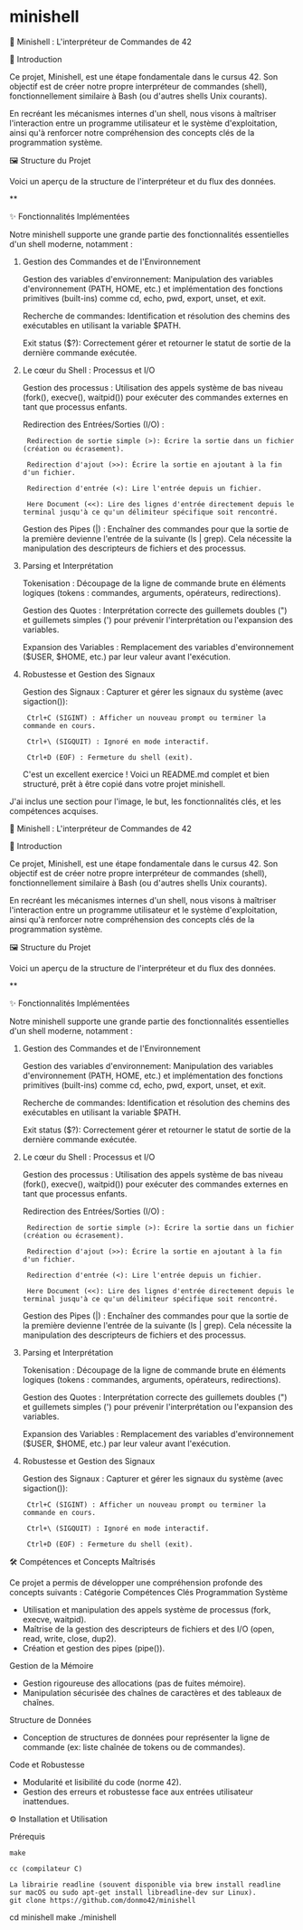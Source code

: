 # minishell
🐚 Minishell : L'interpréteur de Commandes de 42

🚀 Introduction

Ce projet, Minishell, est une étape fondamentale dans le cursus 42. Son objectif est de créer notre propre interpréteur de commandes (shell), fonctionnellement similaire à Bash (ou d'autres shells Unix courants).

En recréant les mécanismes internes d'un shell, nous visons à maîtriser l'interaction entre un programme utilisateur et le système d'exploitation, ainsi qu'à renforcer notre compréhension des concepts clés de la programmation système.

🖼️ Structure du Projet

Voici un aperçu de la structure de l'interpréteur et du flux des données.

**

✨ Fonctionnalités Implémentées

Notre minishell supporte une grande partie des fonctionnalités essentielles d'un shell moderne, notamment :

1. Gestion des Commandes et de l'Environnement

    Gestion des variables d'environnement: Manipulation des variables d'environnement (PATH, HOME, etc.) et implémentation des fonctions primitives (built-ins) comme cd, echo, pwd, export, unset, et exit.

    Recherche de commandes: Identification et résolution des chemins des exécutables en utilisant la variable $PATH.

    Exit status ($?): Correctement gérer et retourner le statut de sortie de la dernière commande exécutée.

2. Le cœur du Shell : Processus et I/O

    Gestion des processus : Utilisation des appels système de bas niveau (fork(), execve(), waitpid()) pour exécuter des commandes externes en tant que processus enfants.

    Redirection des Entrées/Sorties (I/O) :

        Redirection de sortie simple (>): Écrire la sortie dans un fichier (création ou écrasement).

        Redirection d'ajout (>>): Écrire la sortie en ajoutant à la fin d'un fichier.

        Redirection d'entrée (<): Lire l'entrée depuis un fichier.

        Here Document (<<): Lire des lignes d'entrée directement depuis le terminal jusqu'à ce qu'un délimiteur spécifique soit rencontré.

    Gestion des Pipes (|) : Enchaîner des commandes pour que la sortie de la première devienne l'entrée de la suivante (ls | grep). Cela nécessite la manipulation des descripteurs de fichiers et des processus.

3. Parsing et Interprétation

    Tokenisation : Découpage de la ligne de commande brute en éléments logiques (tokens : commandes, arguments, opérateurs, redirections).

    Gestion des Quotes : Interprétation correcte des guillemets doubles (") et guillemets simples (') pour prévenir l'interprétation ou l'expansion des variables.

    Expansion des Variables : Remplacement des variables d'environnement ($USER, $HOME, etc.) par leur valeur avant l'exécution.

4. Robustesse et Gestion des Signaux

    Gestion des Signaux : Capturer et gérer les signaux du système (avec sigaction()):

        Ctrl+C (SIGINT) : Afficher un nouveau prompt ou terminer la commande en cours.

        Ctrl+\ (SIGQUIT) : Ignoré en mode interactif.

        Ctrl+D (EOF) : Fermeture du shell (exit).
    C'est un excellent exercice ! Voici un README.md complet et bien structuré, prêt à être copié dans votre projet minishell.

J'ai inclus une section pour l'image, le but, les fonctionnalités clés, et les compétences acquises.

🐚 Minishell : L'interpréteur de Commandes de 42

🚀 Introduction

Ce projet, Minishell, est une étape fondamentale dans le cursus 42. Son objectif est de créer notre propre interpréteur de commandes (shell), fonctionnellement similaire à Bash (ou d'autres shells Unix courants).

En recréant les mécanismes internes d'un shell, nous visons à maîtriser l'interaction entre un programme utilisateur et le système d'exploitation, ainsi qu'à renforcer notre compréhension des concepts clés de la programmation système.

🖼️ Structure du Projet

Voici un aperçu de la structure de l'interpréteur et du flux des données.

**

✨ Fonctionnalités Implémentées

Notre minishell supporte une grande partie des fonctionnalités essentielles d'un shell moderne, notamment :

1. Gestion des Commandes et de l'Environnement

    Gestion des variables d'environnement: Manipulation des variables d'environnement (PATH, HOME, etc.) et implémentation des fonctions primitives (built-ins) comme cd, echo, pwd, export, unset, et exit.

    Recherche de commandes: Identification et résolution des chemins des exécutables en utilisant la variable $PATH.

    Exit status ($?): Correctement gérer et retourner le statut de sortie de la dernière commande exécutée.

2. Le cœur du Shell : Processus et I/O

    Gestion des processus : Utilisation des appels système de bas niveau (fork(), execve(), waitpid()) pour exécuter des commandes externes en tant que processus enfants.

    Redirection des Entrées/Sorties (I/O) :

        Redirection de sortie simple (>): Écrire la sortie dans un fichier (création ou écrasement).

        Redirection d'ajout (>>): Écrire la sortie en ajoutant à la fin d'un fichier.

        Redirection d'entrée (<): Lire l'entrée depuis un fichier.

        Here Document (<<): Lire des lignes d'entrée directement depuis le terminal jusqu'à ce qu'un délimiteur spécifique soit rencontré.

    Gestion des Pipes (|) : Enchaîner des commandes pour que la sortie de la première devienne l'entrée de la suivante (ls | grep). Cela nécessite la manipulation des descripteurs de fichiers et des processus.

3. Parsing et Interprétation

    Tokenisation : Découpage de la ligne de commande brute en éléments logiques (tokens : commandes, arguments, opérateurs, redirections).

    Gestion des Quotes : Interprétation correcte des guillemets doubles (") et guillemets simples (') pour prévenir l'interprétation ou l'expansion des variables.

    Expansion des Variables : Remplacement des variables d'environnement ($USER, $HOME, etc.) par leur valeur avant l'exécution.

4. Robustesse et Gestion des Signaux

    Gestion des Signaux : Capturer et gérer les signaux du système (avec sigaction()):

        Ctrl+C (SIGINT) : Afficher un nouveau prompt ou terminer la commande en cours.

        Ctrl+\ (SIGQUIT) : Ignoré en mode interactif.

        Ctrl+D (EOF) : Fermeture du shell (exit).

🛠️ Compétences et Concepts Maîtrisés

Ce projet a permis de développer une compréhension profonde des concepts suivants :
Catégorie	Compétences Clés
Programmation Système	<ul><li>Utilisation et manipulation des appels système de processus (fork, execve, waitpid).</li><li>Maîtrise de la gestion des descripteurs de fichiers et des I/O (open, read, write, close, dup2).</li><li>Création et gestion des pipes (pipe()).</li></ul>
Gestion de la Mémoire	<ul><li>Gestion rigoureuse des allocations (pas de fuites mémoire).</li><li>Manipulation sécurisée des chaînes de caractères et des tableaux de chaînes.</li></ul>
Structure de Données	<ul><li>Conception de structures de données pour représenter la ligne de commande (ex: liste chaînée de tokens ou de commandes).</li></ul>
Code et Robustesse	<ul><li>Modularité et lisibilité du code (norme 42).</li><li>Gestion des erreurs et robustesse face aux entrées utilisateur inattendues.</li></ul>
⚙️ Installation et Utilisation

Prérequis

    make

    cc (compilateur C)

    La librairie readline (souvent disponible via brew install readline sur macOS ou sudo apt-get install libreadline-dev sur Linux).
    git clone https://github.com/donmo42/minishell
cd minishell
make
./minishell
